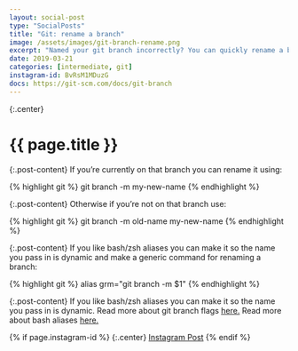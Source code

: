 ```yaml
---
layout: social-post
type: "SocialPosts"
title: "Git: rename a branch"
image: /assets/images/git-branch-rename.png
excerpt: "Named your git branch incorrectly? You can quickly rename a branch by using the -m flag"
date: 2019-03-21
categories: [intermediate, git]
instagram-id: BvRsM1MDuzG
docs: https://git-scm.com/docs/git-branch
---
```

{:.center}
# {{ page.title }}

{:.post-content}
If you’re currently on that branch you can rename it using:

{% highlight git %}
git branch -m my-new-name
{% endhighlight %}

{:.post-content}
Otherwise if you’re not on that branch use:

{% highlight git %}
git branch -m old-name my-new-name
{% endhighlight %}

{:.post-content}
If you like bash/zsh aliases you can make it so the name you pass in is dynamic
and make a generic command for renaming a branch:

{% highlight git %}
alias grm="git branch -m $1"
{% endhighlight %}

{:.post-content}
If you like bash/zsh aliases you can make it so the name you pass in is dynamic.
Read more about git branch flags <a href="{{page.docs}}" target="_blank">here.</a>
Read more about bash aliases <a href="http://tldp.org/LDP/abs/html/aliases.html" target="_blank">here.</a>

{% if page.instagram-id %}
{:.center}
<a class="insta-link" href="https://www.instagram.com/p/{{page.instagram-id}}" target="_blank">Instagram Post</a>
{% endif %}




